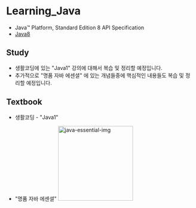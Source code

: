 # Learning_Java

- Java™ Platform, Standard Edition 8 API Specification
- [Java8](https://docs.oracle.com/javase/8/docs/api/)


## Study
- 생활코딩에 있는 "Java1" 강의에 대해서 복습 및 정리할 예정입니다.
- 추가적으로 "명품 자바 에센셜" 에 있는 개념들중에 핵심적인 내용들도 복습 및 정리할 예정입니다.


## Textbook
- 생활코딩 - "Java1"

- "명품 자바 에센셜"
  <img width="200" alt="java-essential-img" src="https://image.yes24.com/goods/63041975/XL">
